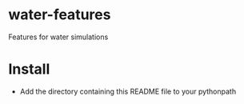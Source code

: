 water-features
==============
Features for water simulations

Install
=======
- Add the directory containing this README file to your pythonpath
